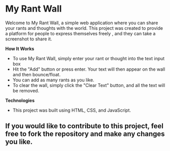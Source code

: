 # My Rant Wall

Welcome to My Rant Wall, a simple web application where you can share your rants and thoughts with the world. This project was created to provide a platform for people to express themselves freely , and they can take a screenshot to share it.

**How It Works**
- To use My Rant Wall, simply enter your rant or thought into the text input box
- Hit the "Add" button or press enter. Your text will then appear on the wall and then bounce/float. 
- You can add as many rants as you like.
- To clear the wall, simply click the "Clear Text" button, and all the text will be removed.

**Technologies**
- This project was built using HTML, CSS, and JavaScript.

If you would like to contribute to this project, feel free to fork the repository and make any changes you like. 
----

